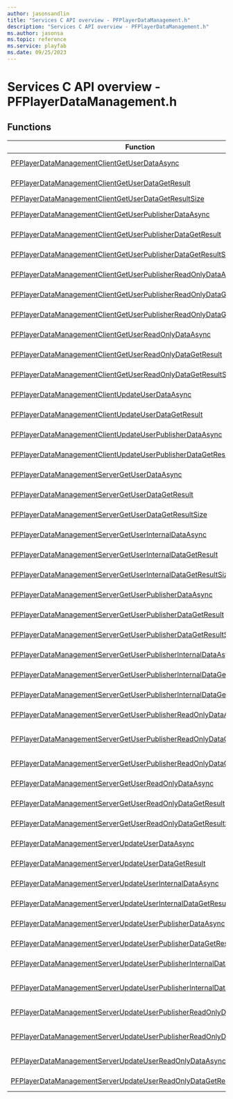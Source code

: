 ```yaml
---
author: jasonsandlin
title: "Services C API overview - PFPlayerDataManagement.h"
description: "Services C API overview - PFPlayerDataManagement.h"
ms.author: jasonsa
ms.topic: reference
ms.service: playfab
ms.date: 09/25/2023
---
```


# Services C API overview - PFPlayerDataManagement.h

  
## Functions  

| Function | Description |  
| --- | --- |  
| [PFPlayerDataManagementClientGetUserDataAsync](functions/pfplayerdatamanagementclientgetuserdataasync.md) | Retrieves the title-specific custom data for the user which is readable and writable by the client |  
| [PFPlayerDataManagementClientGetUserDataGetResult](functions/pfplayerdatamanagementclientgetuserdatagetresult.md) | Gets the result of a successful PFPlayerDataManagementClientGetUserDataAsync call. |  
| [PFPlayerDataManagementClientGetUserDataGetResultSize](functions/pfplayerdatamanagementclientgetuserdatagetresultsize.md) | Get the size in bytes needed to store the result of a ClientGetUserData call. |  
| [PFPlayerDataManagementClientGetUserPublisherDataAsync](functions/pfplayerdatamanagementclientgetuserpublisherdataasync.md) | Retrieves the publisher-specific custom data for the user which is readable and writable by the client |  
| [PFPlayerDataManagementClientGetUserPublisherDataGetResult](functions/pfplayerdatamanagementclientgetuserpublisherdatagetresult.md) | Gets the result of a successful PFPlayerDataManagementClientGetUserPublisherDataAsync call. |  
| [PFPlayerDataManagementClientGetUserPublisherDataGetResultSize](functions/pfplayerdatamanagementclientgetuserpublisherdatagetresultsize.md) | Get the size in bytes needed to store the result of a ClientGetUserPublisherData call. |  
| [PFPlayerDataManagementClientGetUserPublisherReadOnlyDataAsync](functions/pfplayerdatamanagementclientgetuserpublisherreadonlydataasync.md) | Retrieves the publisher-specific custom data for the user which can only be read by the client |  
| [PFPlayerDataManagementClientGetUserPublisherReadOnlyDataGetResult](functions/pfplayerdatamanagementclientgetuserpublisherreadonlydatagetresult.md) | Gets the result of a successful PFPlayerDataManagementClientGetUserPublisherReadOnlyDataAsync call. |  
| [PFPlayerDataManagementClientGetUserPublisherReadOnlyDataGetResultSize](functions/pfplayerdatamanagementclientgetuserpublisherreadonlydatagetresultsize.md) | Get the size in bytes needed to store the result of a ClientGetUserPublisherReadOnlyData call. |  
| [PFPlayerDataManagementClientGetUserReadOnlyDataAsync](functions/pfplayerdatamanagementclientgetuserreadonlydataasync.md) | Retrieves the title-specific custom data for the user which can only be read by the client |  
| [PFPlayerDataManagementClientGetUserReadOnlyDataGetResult](functions/pfplayerdatamanagementclientgetuserreadonlydatagetresult.md) | Gets the result of a successful PFPlayerDataManagementClientGetUserReadOnlyDataAsync call. |  
| [PFPlayerDataManagementClientGetUserReadOnlyDataGetResultSize](functions/pfplayerdatamanagementclientgetuserreadonlydatagetresultsize.md) | Get the size in bytes needed to store the result of a ClientGetUserReadOnlyData call. |  
| [PFPlayerDataManagementClientUpdateUserDataAsync](functions/pfplayerdatamanagementclientupdateuserdataasync.md) | Creates and updates the title-specific custom data for the user which is readable and writable by the client |  
| [PFPlayerDataManagementClientUpdateUserDataGetResult](functions/pfplayerdatamanagementclientupdateuserdatagetresult.md) | Gets the result of a successful PFPlayerDataManagementClientUpdateUserDataAsync call. |  
| [PFPlayerDataManagementClientUpdateUserPublisherDataAsync](functions/pfplayerdatamanagementclientupdateuserpublisherdataasync.md) | Creates and updates the publisher-specific custom data for the user which is readable and writable by the client |  
| [PFPlayerDataManagementClientUpdateUserPublisherDataGetResult](functions/pfplayerdatamanagementclientupdateuserpublisherdatagetresult.md) | Gets the result of a successful PFPlayerDataManagementClientUpdateUserPublisherDataAsync call. |  
| [PFPlayerDataManagementServerGetUserDataAsync](functions/pfplayerdatamanagementservergetuserdataasync.md) | Retrieves the title-specific custom data for the user which is readable and writable by the client |  
| [PFPlayerDataManagementServerGetUserDataGetResult](functions/pfplayerdatamanagementservergetuserdatagetresult.md) | Gets the result of a successful PFPlayerDataManagementServerGetUserDataAsync call. |  
| [PFPlayerDataManagementServerGetUserDataGetResultSize](functions/pfplayerdatamanagementservergetuserdatagetresultsize.md) | Get the size in bytes needed to store the result of a ServerGetUserData call. |  
| [PFPlayerDataManagementServerGetUserInternalDataAsync](functions/pfplayerdatamanagementservergetuserinternaldataasync.md) | Retrieves the title-specific custom data for the user which cannot be accessed by the client |  
| [PFPlayerDataManagementServerGetUserInternalDataGetResult](functions/pfplayerdatamanagementservergetuserinternaldatagetresult.md) | Gets the result of a successful PFPlayerDataManagementServerGetUserInternalDataAsync call. |  
| [PFPlayerDataManagementServerGetUserInternalDataGetResultSize](functions/pfplayerdatamanagementservergetuserinternaldatagetresultsize.md) | Get the size in bytes needed to store the result of a ServerGetUserInternalData call. |  
| [PFPlayerDataManagementServerGetUserPublisherDataAsync](functions/pfplayerdatamanagementservergetuserpublisherdataasync.md) | Retrieves the publisher-specific custom data for the user which is readable and writable by the client |  
| [PFPlayerDataManagementServerGetUserPublisherDataGetResult](functions/pfplayerdatamanagementservergetuserpublisherdatagetresult.md) | Gets the result of a successful PFPlayerDataManagementServerGetUserPublisherDataAsync call. |  
| [PFPlayerDataManagementServerGetUserPublisherDataGetResultSize](functions/pfplayerdatamanagementservergetuserpublisherdatagetresultsize.md) | Get the size in bytes needed to store the result of a ServerGetUserPublisherData call. |  
| [PFPlayerDataManagementServerGetUserPublisherInternalDataAsync](functions/pfplayerdatamanagementservergetuserpublisherinternaldataasync.md) | Retrieves the publisher-specific custom data for the user which cannot be accessed by the client |  
| [PFPlayerDataManagementServerGetUserPublisherInternalDataGetResult](functions/pfplayerdatamanagementservergetuserpublisherinternaldatagetresult.md) | Gets the result of a successful PFPlayerDataManagementServerGetUserPublisherInternalDataAsync call. |  
| [PFPlayerDataManagementServerGetUserPublisherInternalDataGetResultSize](functions/pfplayerdatamanagementservergetuserpublisherinternaldatagetresultsize.md) | Get the size in bytes needed to store the result of a ServerGetUserPublisherInternalData call. |  
| [PFPlayerDataManagementServerGetUserPublisherReadOnlyDataAsync](functions/pfplayerdatamanagementservergetuserpublisherreadonlydataasync.md) | Retrieves the publisher-specific custom data for the user which can only be read by the client |  
| [PFPlayerDataManagementServerGetUserPublisherReadOnlyDataGetResult](functions/pfplayerdatamanagementservergetuserpublisherreadonlydatagetresult.md) | Gets the result of a successful PFPlayerDataManagementServerGetUserPublisherReadOnlyDataAsync call. |  
| [PFPlayerDataManagementServerGetUserPublisherReadOnlyDataGetResultSize](functions/pfplayerdatamanagementservergetuserpublisherreadonlydatagetresultsize.md) | Get the size in bytes needed to store the result of a ServerGetUserPublisherReadOnlyData call. |  
| [PFPlayerDataManagementServerGetUserReadOnlyDataAsync](functions/pfplayerdatamanagementservergetuserreadonlydataasync.md) | Retrieves the title-specific custom data for the user which can only be read by the client |  
| [PFPlayerDataManagementServerGetUserReadOnlyDataGetResult](functions/pfplayerdatamanagementservergetuserreadonlydatagetresult.md) | Gets the result of a successful PFPlayerDataManagementServerGetUserReadOnlyDataAsync call. |  
| [PFPlayerDataManagementServerGetUserReadOnlyDataGetResultSize](functions/pfplayerdatamanagementservergetuserreadonlydatagetresultsize.md) | Get the size in bytes needed to store the result of a ServerGetUserReadOnlyData call. |  
| [PFPlayerDataManagementServerUpdateUserDataAsync](functions/pfplayerdatamanagementserverupdateuserdataasync.md) | Updates the title-specific custom data for the user which is readable and writable by the client |  
| [PFPlayerDataManagementServerUpdateUserDataGetResult](functions/pfplayerdatamanagementserverupdateuserdatagetresult.md) | Gets the result of a successful PFPlayerDataManagementServerUpdateUserDataAsync call. |  
| [PFPlayerDataManagementServerUpdateUserInternalDataAsync](functions/pfplayerdatamanagementserverupdateuserinternaldataasync.md) | Updates the title-specific custom data for the user which cannot be accessed by the client |  
| [PFPlayerDataManagementServerUpdateUserInternalDataGetResult](functions/pfplayerdatamanagementserverupdateuserinternaldatagetresult.md) | Gets the result of a successful PFPlayerDataManagementServerUpdateUserInternalDataAsync call. |  
| [PFPlayerDataManagementServerUpdateUserPublisherDataAsync](functions/pfplayerdatamanagementserverupdateuserpublisherdataasync.md) | Updates the publisher-specific custom data for the user which is readable and writable by the client |  
| [PFPlayerDataManagementServerUpdateUserPublisherDataGetResult](functions/pfplayerdatamanagementserverupdateuserpublisherdatagetresult.md) | Gets the result of a successful PFPlayerDataManagementServerUpdateUserPublisherDataAsync call. |  
| [PFPlayerDataManagementServerUpdateUserPublisherInternalDataAsync](functions/pfplayerdatamanagementserverupdateuserpublisherinternaldataasync.md) | Updates the publisher-specific custom data for the user which cannot be accessed by the client |  
| [PFPlayerDataManagementServerUpdateUserPublisherInternalDataGetResult](functions/pfplayerdatamanagementserverupdateuserpublisherinternaldatagetresult.md) | Gets the result of a successful PFPlayerDataManagementServerUpdateUserPublisherInternalDataAsync call. |  
| [PFPlayerDataManagementServerUpdateUserPublisherReadOnlyDataAsync](functions/pfplayerdatamanagementserverupdateuserpublisherreadonlydataasync.md) | Updates the publisher-specific custom data for the user which can only be read by the client |  
| [PFPlayerDataManagementServerUpdateUserPublisherReadOnlyDataGetResult](functions/pfplayerdatamanagementserverupdateuserpublisherreadonlydatagetresult.md) | Gets the result of a successful PFPlayerDataManagementServerUpdateUserPublisherReadOnlyDataAsync call. |  
| [PFPlayerDataManagementServerUpdateUserReadOnlyDataAsync](functions/pfplayerdatamanagementserverupdateuserreadonlydataasync.md) | Updates the title-specific custom data for the user which can only be read by the client |  
| [PFPlayerDataManagementServerUpdateUserReadOnlyDataGetResult](functions/pfplayerdatamanagementserverupdateuserreadonlydatagetresult.md) | Gets the result of a successful PFPlayerDataManagementServerUpdateUserReadOnlyDataAsync call. |  
